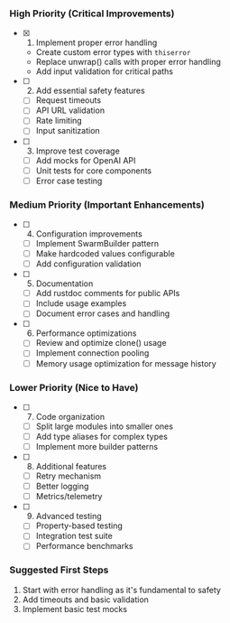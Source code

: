 ### High Priority (Critical Improvements)
- [X] 1. Implement proper error handling
  - Create custom error types with `thiserror`
  - Replace unwrap() calls with proper error handling
  - Add input validation for critical paths

- [ ] 2. Add essential safety features
  - [ ] Request timeouts
  - [ ] API URL validation
  - [ ] Rate limiting
  - [ ] Input sanitization

- [ ] 3. Improve test coverage
  - [ ] Add mocks for OpenAI API
  - [ ] Unit tests for core components
  - [ ] Error case testing

### Medium Priority (Important Enhancements)
- [ ] 4. Configuration improvements
  - [ ] Implement SwarmBuilder pattern
  - [ ] Make hardcoded values configurable
  - [ ] Add configuration validation

- [ ] 5. Documentation
  - [ ] Add rustdoc comments for public APIs
  - [ ] Include usage examples
  - [ ] Document error cases and handling

- [ ] 6. Performance optimizations
  - [ ] Review and optimize clone() usage
  - [ ] Implement connection pooling
  - [ ] Memory usage optimization for message history

### Lower Priority (Nice to Have)
- [ ] 7. Code organization
  - [ ] Split large modules into smaller ones
  - [ ] Add type aliases for complex types
  - [ ] Implement more builder patterns

- [ ] 8. Additional features
  - [ ] Retry mechanism
  - [ ] Better logging
  - [ ] Metrics/telemetry

- [ ] 9. Advanced testing
  - [ ] Property-based testing
  - [ ] Integration test suite
  - [ ] Performance benchmarks

### Suggested First Steps
1. Start with error handling as it's fundamental to safety
2. Add timeouts and basic validation
3. Implement basic test mocks
